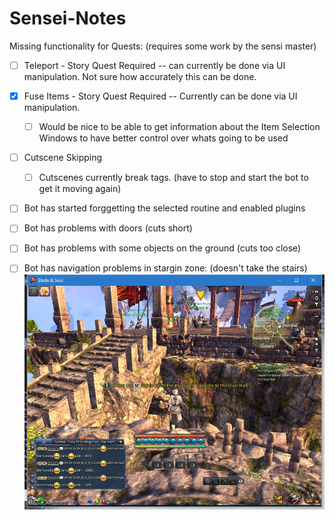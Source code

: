 # Sensei-Notes

Missing functionality for Quests:
(requires some work by the sensi master)
 -  [ ] Teleport - Story Quest Required -- can currently be done via UI manipulation. Not sure how accurately this can be done.
 
 -  [x] Fuse Items - Story Quest Required -- Currently can be done via UI manipulation. 
   -  [ ] Would be nice to be able to get information about the Item Selection Windows to have better control over whats going to be used

 -  [ ] Cutscene Skipping
   -  [ ] Cutscenes currently break tags. (have to stop and start the bot to get it moving again) 

 -  [ ] Bot has started forggetting the selected routine and enabled plugins

 -  [ ] Bot has problems with doors (cuts short)
 -  [ ] Bot has problems with some objects on the ground (cuts too close)
 -  [ ] Bot has navigation problems in stargin zone: (doesn't take the stairs) 
     ![starting zone problems](pathing_stargin_zone.jpg)
